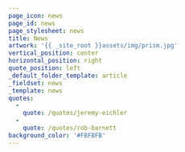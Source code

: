 ```yaml
---
page_icon: news
page_id: news
page_stylesheet: news
title: News
artwork: '{{ _site_root }}assets/img/prism.jpg'
vertical_position: center
horizontal_position: right
quote_position: left
_default_folder_template: article
_fieldset: news
_template: news
quotes:
  -
    quote: /quotes/jeremy-eichler
  -
    quote: /quotes/rob-barnett
background_color: '#FBFBFB'
---
```




